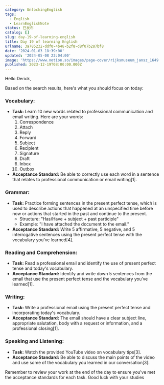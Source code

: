 ```yaml
---
category: UnlockingEnglish
tags:
  - English
  - LearnEnglishNote
status: 已发布
catalog: []
slug: day-19-of-learning-english
title: Day 19 of learning English
urlname: 3a785232-ddf0-4b48-b2f8-d8f07b287bf8
date: '2024-01-03 18:39:00'
updated: '2024-05-08 23:04:00'
image: 'https://www.notion.so/images/page-cover/rijksmuseum_jansz_1649.jpg'
published: 2023-12-19T08:00:00.000Z
---
```


Hello Derick,


Based on the search results, here's what you should focus on today:


### Vocabulary:

- **Task:** Learn 10 new words related to professional communication and email writing. Here are your words:
    1. Correspondence
    2. Attach
    3. Reply
    4. Forward
    5. Subject
    6. Recipient
    7. Signature
    8. Draft
    9. Inbox
    10. Outbox
- **Acceptance Standard:** Be able to correctly use each word in a sentence that relates to professional communication or email writing[1].

### Grammar:

- **Task:** Practice forming sentences in the present perfect tense, which is used to describe actions that happened at an unspecified time before now or actions that started in the past and continue to the present.
    - Structure: "Has/Have + subject + past participle"
    - Example: "I have attached the document to the email."
- **Acceptance Standard:** Write 5 affirmative, 5 negative, and 5 interrogative sentences using the present perfect tense with the vocabulary you've learned[4].

### Reading and Comprehension:

- **Task:** Read a professional email and identify the use of present perfect tense and today's vocabulary.
- **Acceptance Standard:** Identify and write down 5 sentences from the email that use the present perfect tense and the vocabulary you've learned[1].

### Writing:

- **Task:** Write a professional email using the present perfect tense and incorporating today's vocabulary.
- **Acceptance Standard:** The email should have a clear subject line, appropriate salutation, body with a request or information, and a professional closing[1].

### Speaking and Listening:

- **Task:** Watch the provided YouTube video on vocabulary tips[3].
- **Acceptance Standard:** Be able to discuss the main points of the video and use some of the vocabulary you learned in our conversation[3].

Remember to review your work at the end of the day to ensure you've met the acceptance standards for each task. Good luck with your studies

